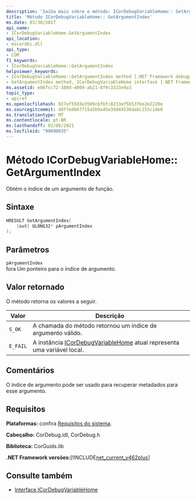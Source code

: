 ```yaml
---
description: 'Saiba mais sobre o método: ICorDebugVariableHome:: GetArgumentIndex'
title: 'Método ICorDebugVariableHome:: GetArgumentIndex'
ms.date: 03/30/2017
api_name:
- ICorDebugVariableHome.GetArgumentIndex
api_location:
- mscordbi.dll
api_type:
- COM
f1_keywords:
- ICorDebugVariableHome::GetArgumentIndex
helpviewer_keywords:
- ICorDebugVariableHome::GetArgumentIndex method [.NET Framework debugging]
- GetArgumentIndex method, ICorDebugVariableHome interface [.NET Framework debugging]
ms.assetid: e86fcc72-388d-4009-ab21-8f9c3323e9a3
topic_type:
- apiref
ms.openlocfilehash: 827ef55d3e3509cbfbfc8213ef5b53fbe2e2220e
ms.sourcegitcommit: ddf7edb67715a5b9a45e3dd44536dabc153c1de0
ms.translationtype: MT
ms.contentlocale: pt-BR
ms.lasthandoff: 02/06/2021
ms.locfileid: "99690035"
---
```

# <a name="icordebugvariablehomegetargumentindex-method"></a>Método ICorDebugVariableHome:: GetArgumentIndex

Obtém o índice de um argumento de função.

## <a name="syntax"></a>Sintaxe

```cpp
HRESULT GetArgumentIndex(
    [out] ULONG32* pArgumentIndex
);
```

## <a name="parameters"></a>Parâmetros

`pArgumentIndex`\
fora Um ponteiro para o índice de argumento.

## <a name="return-value"></a>Valor retornado

O método retorna os valores a seguir.

|Valor|Descrição|
|-----------|-----------------|
|`S_OK`|A chamada do método retornou um índice de argumento válido.|
|`E_FAIL`|A instância [ICorDebugVariableHome](icordebugvariablehome-interface.md) atual representa uma variável local.|

## <a name="remarks"></a>Comentários

O índice de argumento pode ser usado para recuperar metadados para esse argumento.

## <a name="requirements"></a>Requisitos

**Plataformas:** confira [Requisitos do sistema](../../get-started/system-requirements.md).

**Cabeçalho:** CorDebug.idl, CorDebug.h

**Biblioteca:** CorGuids.lib

**.NET Framework versões:**[!INCLUDE[net_current_v462plus](../../../../includes/net-current-v462plus-md.md)]

## <a name="see-also"></a>Consulte também

- [Interface ICorDebugVariableHome](icordebugvariablehome-interface.md)
